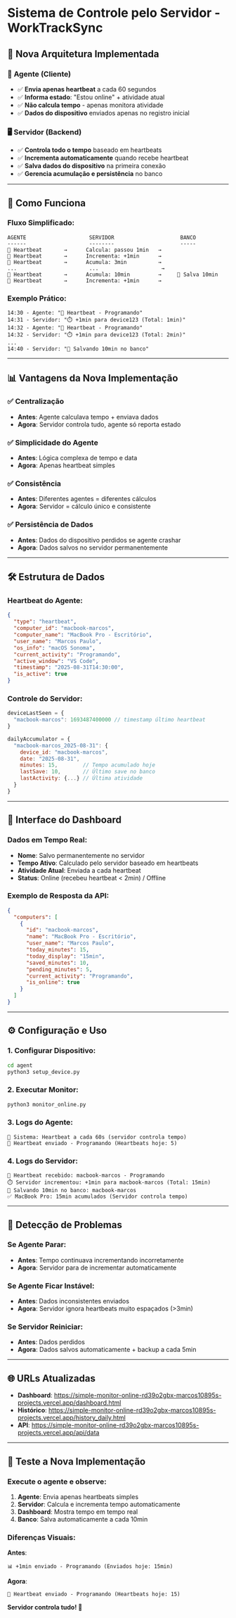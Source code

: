 # Sistema de Controle pelo Servidor - WorkTrackSync

## 🎯 Nova Arquitetura Implementada

### 📡 **Agente (Cliente)**
- ✅ **Envia apenas heartbeat** a cada 60 segundos
- ✅ **Informa estado**: "Estou online" + atividade atual
- ✅ **Não calcula tempo** - apenas monitora atividade
- ✅ **Dados do dispositivo** enviados apenas no registro inicial

### 🖥️ **Servidor (Backend)**
- ✅ **Controla todo o tempo** baseado em heartbeats
- ✅ **Incrementa automaticamente** quando recebe heartbeat
- ✅ **Salva dados do dispositivo** na primeira conexão
- ✅ **Gerencia acumulação e persistência** no banco

---

## 🔧 Como Funciona

### Fluxo Simplificado:
```
AGENTE                    SERVIDOR                     BANCO
------                    --------                     -----
💓 Heartbeat       →      Calcula: passou 1min   →     
💓 Heartbeat       →      Incrementa: +1min      →     
💓 Heartbeat       →      Acumula: 3min          →     
...                       ...                    →     
💓 Heartbeat       →      Acumula: 10min         →     💾 Salva 10min
💓 Heartbeat       →      Incrementa: +1min      →     
```

### Exemplo Prático:
```
14:30 - Agente: "💓 Heartbeat - Programando"
14:31 - Servidor: "⏱️ +1min para device123 (Total: 1min)"
14:32 - Agente: "💓 Heartbeat - Programando"  
14:32 - Servidor: "⏱️ +1min para device123 (Total: 2min)"
...
14:40 - Servidor: "💾 Salvando 10min no banco"
```

---

## 📊 Vantagens da Nova Implementação

### ✅ **Centralização**
- **Antes**: Agente calculava tempo + enviava dados
- **Agora**: Servidor controla tudo, agente só reporta estado

### ✅ **Simplicidade do Agente**
- **Antes**: Lógica complexa de tempo e data
- **Agora**: Apenas heartbeat simples

### ✅ **Consistência**
- **Antes**: Diferentes agentes = diferentes cálculos
- **Agora**: Servidor = cálculo único e consistente

### ✅ **Persistência de Dados**
- **Antes**: Dados do dispositivo perdidos se agente crashar
- **Agora**: Dados salvos no servidor permanentemente

---

## 🛠️ Estrutura de Dados

### Heartbeat do Agente:
```json
{
  "type": "heartbeat",
  "computer_id": "macbook-marcos",
  "computer_name": "MacBook Pro - Escritório",
  "user_name": "Marcos Paulo", 
  "os_info": "macOS Sonoma",
  "current_activity": "Programando",
  "active_window": "VS Code",
  "timestamp": "2025-08-31T14:30:00",
  "is_active": true
}
```

### Controle do Servidor:
```javascript
deviceLastSeen = {
  "macbook-marcos": 1693487400000 // timestamp último heartbeat
}

dailyAccumulator = {
  "macbook-marcos_2025-08-31": {
    device_id: "macbook-marcos",
    date: "2025-08-31",
    minutes: 15,        // Tempo acumulado hoje
    lastSave: 10,       // Último save no banco
    lastActivity: {...} // Última atividade
  }
}
```

---

## 📱 Interface do Dashboard

### Dados em Tempo Real:
- **Nome**: Salvo permanentemente no servidor
- **Tempo Ativo**: Calculado pelo servidor baseado em heartbeats
- **Atividade Atual**: Enviada a cada heartbeat
- **Status**: Online (recebeu heartbeat < 2min) / Offline

### Exemplo de Resposta da API:
```json
{
  "computers": [
    {
      "id": "macbook-marcos",
      "name": "MacBook Pro - Escritório",
      "user_name": "Marcos Paulo",
      "today_minutes": 15,
      "today_display": "15min",
      "saved_minutes": 10,
      "pending_minutes": 5,
      "current_activity": "Programando",
      "is_online": true
    }
  ]
}
```

---

## ⚙️ Configuração e Uso

### 1. **Configurar Dispositivo**:
```bash
cd agent
python3 setup_device.py
```

### 2. **Executar Monitor**:
```bash
python3 monitor_online.py
```

### 3. **Logs do Agente**:
```
💓 Sistema: Heartbeat a cada 60s (servidor controla tempo)
💓 Heartbeat enviado - Programando (Heartbeats hoje: 5)
```

### 4. **Logs do Servidor**:
```
💓 Heartbeat recebido: macbook-marcos - Programando
⏱️ Servidor incrementou: +1min para macbook-marcos (Total: 15min)
💾 Salvando 10min no banco: macbook-marcos
✅ MacBook Pro: 15min acumulados (Servidor controla tempo)
```

---

## 🔄 Detecção de Problemas

### Se Agente Parar:
- **Antes**: Tempo continuava incrementando incorretamente
- **Agora**: Servidor para de incrementar automaticamente

### Se Agente Ficar Instável:
- **Antes**: Dados inconsistentes enviados
- **Agora**: Servidor ignora heartbeats muito espaçados (>3min)

### Se Servidor Reiniciar:
- **Antes**: Dados perdidos
- **Agora**: Dados salvos automaticamente + backup a cada 5min

---

## 🌐 URLs Atualizadas

- **Dashboard**: https://simple-monitor-online-rd39o2gbx-marcos10895s-projects.vercel.app/dashboard.html
- **Histórico**: https://simple-monitor-online-rd39o2gbx-marcos10895s-projects.vercel.app/history_daily.html
- **API**: https://simple-monitor-online-rd39o2gbx-marcos10895s-projects.vercel.app/api/data

---

## 🧪 Teste a Nova Implementação

### Execute o agente e observe:

1. **Agente**: Envia apenas heartbeats simples
2. **Servidor**: Calcula e incrementa tempo automaticamente  
3. **Dashboard**: Mostra tempo em tempo real
4. **Banco**: Salva automaticamente a cada 10min

### Diferenças Visuais:

**Antes**:
```
📊 +1min enviado - Programando (Enviados hoje: 15min)
```

**Agora**:
```
💓 Heartbeat enviado - Programando (Heartbeats hoje: 15)
```

**Servidor controla tudo! 🎯**
